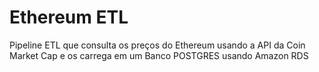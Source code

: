 # Ethereum ETL
Pipeline ETL que consulta os preços do Ethereum usando a API da Coin Market Cap e os carrega em um Banco POSTGRES usando Amazon RDS
